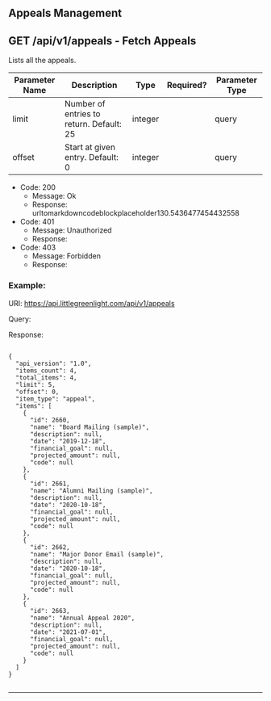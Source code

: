 Appeals Management
------------------

GET /api/v1/appeals - Fetch Appeals
-----------------------------------

Lists all the appeals.


|Parameter Name|Description                             |Type   |Required?|Parameter Type|
|--------------|----------------------------------------|-------|---------|--------------|
|limit         |Number of entries to return. Default: 25|integer|         |query         |
|offset        |Start at given entry. Default: 0        |integer|         |query         |




* Code: 200
  * Message: Ok
  * Response:                 urltomarkdowncodeblockplaceholder130.5436477454432558              
* Code: 401
  * Message: Unauthorized
  * Response: 
* Code: 403
  * Message: Forbidden
  * Response: 


### Example:

URI: https://api.littlegreenlight.com/api/v1/appeals

Query:

Response:

```
                  
{
  "api_version": "1.0",
  "items_count": 4,
  "total_items": 4,
  "limit": 5,
  "offset": 0,
  "item_type": "appeal",
  "items": [
    {
      "id": 2660,
      "name": "Board Mailing (sample)",
      "description": null,
      "date": "2019-12-18",
      "financial_goal": null,
      "projected_amount": null,
      "code": null
    },
    {
      "id": 2661,
      "name": "Alumni Mailing (sample)",
      "description": null,
      "date": "2020-10-18",
      "financial_goal": null,
      "projected_amount": null,
      "code": null
    },
    {
      "id": 2662,
      "name": "Major Donor Email (sample)",
      "description": null,
      "date": "2020-10-18",
      "financial_goal": null,
      "projected_amount": null,
      "code": null
    },
    {
      "id": 2663,
      "name": "Annual Appeal 2020",
      "description": null,
      "date": "2021-07-01",
      "financial_goal": null,
      "projected_amount": null,
      "code": null
    }
  ]
}
                
```


* * *

